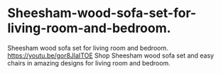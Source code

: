 # Sheesham-wood-sofa-set-for-living-room-and-bedroom.
Sheesham wood sofa set for living room and bedroom.  https://youtu.be/gor8JlaITOE  Shop Sheesham wood sofa set and easy chairs in amazing designs for living room and bedroom.
